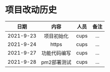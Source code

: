 # 项目改动历史

|   日期    | 内容 | 人员 | 备注 |
| :-------: | :-------: | :-------: | :-------: |
|2021-9-23|项目初始化|cups|...|
|2021-9-24|https|cups|...|
|2021-9-27|功能代码编写|cups|...|
|2021-9-28|pm2部署测试|cups|...|

